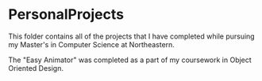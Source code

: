 # PersonalProjects

This folder contains all of the projects that I have completed while pursuing my Master's in Computer Science at Northeastern. 

The "Easy Animator" was completed as a part of my coursework in Object Oriented Design. 

